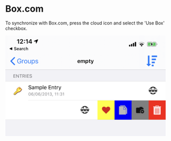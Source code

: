 # Box.com

To synchronize with Box.com, press the cloud icon and select the 'Use Box' checkbox.

![Cloud provider page](../../.gitbook/assets/image%20%286%29.png)

